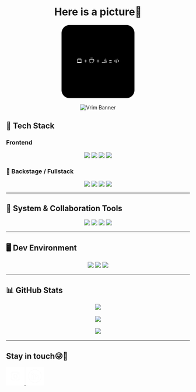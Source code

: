 <div align="center">
  <h1>
  Here is a picture🙏
  </h1>
  <img src = "gambar3.png" alt="Gambar" height = "200" width = "200"/>
</div>

<p align="center">
  <img src="https://raw.githubusercontent.com/bramahimm/bramahimm/main/banner.svg" alt="Vrim Banner" />
</p>


## 🚁 Tech Stack

###  Frontend
<p align="center">
  <img src="https://img.shields.io/badge/Astro-000000?style=flat&logo=astro&logoColor=white"/>
  <img src="https://img.shields.io/badge/JavaScript-F7DF1E?style=flat&logo=javascript&logoColor=black" />
  <img src="https://img.shields.io/badge/TypeScript-3178C6?style=flat&logo=typescript&logoColor=white" />
  <img src="https://img.shields.io/badge/TailwindCSS-0F172A?style=flat&logo=tailwindcss&logoColor=white" />
</p>

### 🧠 Backstage / Fullstack
<p align="center">
  <img src="https://img.shields.io/badge/Golang-00ADD8?style=flat&logo=go&logoColor=white" />
  <img src="https://img.shields.io/badge/Python-3776AB?style=flat&logo=python&logoColor=white" />
  <img src="https://img.shields.io/badge/Spring%20Boot-6DB33F?style=flat&logo=springboot&logoColor=white" />
  <img src="https://img.shields.io/badge/Node.js-339933?style=flat&logo=node.js&logoColor=white" />
</p>

---

## 🔧 System & Collaboration Tools
<p align="center">
  <img src="https://img.shields.io/badge/Git-F05032?style=flat&logo=git&logoColor=white" />
  <img src="https://img.shields.io/badge/GitHub-181717?style=flat&logo=github&logoColor=white" />
  <img src="https://img.shields.io/badge/VSCode-007ACC?style=flat&logo=visual-studio-code&logoColor=white" />
  <img src="https://img.shields.io/badge/Docker-2496ED?style=flat&logo=docker&logoColor=white" />
</p>

---

## 🖥️ Dev Environment
<p align="center">
  <img src="https://img.shields.io/badge/Linux-FCC624?style=flat&logo=linux&logoColor=black" />
  <img src="https://img.shields.io/badge/Dual%20Boot-0088CC?style=flat&logo=tux&logoColor=white" />
  <img src="https://img.shields.io/badge/Backup%20Strategy-ff9900?style=flat" />
</p>

---

## 📊 GitHub Stats

<p align="center">
  <img src="https://github-readme-stats.vercel.app/api/top-langs/?username=bramahimm&layout=compact&show_icons=true&theme=tokyonight" />
</p>

<p align="center">
  <img src="https://streak-stats.demolab.com?user=bramahimm&theme=tokyonight&ring=DD2727&fire=CF6E0A" />
</p>

<p align="center">
  <img src="https://github-readme-stats.vercel.app/api?username=bramahimm&show_icons=true&theme=tokyonight" />
</p>

---

<div>
  <h2>Stay in touch😜🤙</h2>
  <a href="https://instagram.com/bramahimm">
    <img src = "instagramIcon2.jpg" alt="Gambar" height = "50" width = "50"/>
  </a>
  
  <a href="https://linkedin.com/in/bramahimsa28"> 
    <img src = "inIcon2.jpg" alt="Gambar" height = "50" width = "50"/>
  </a>
</div>
